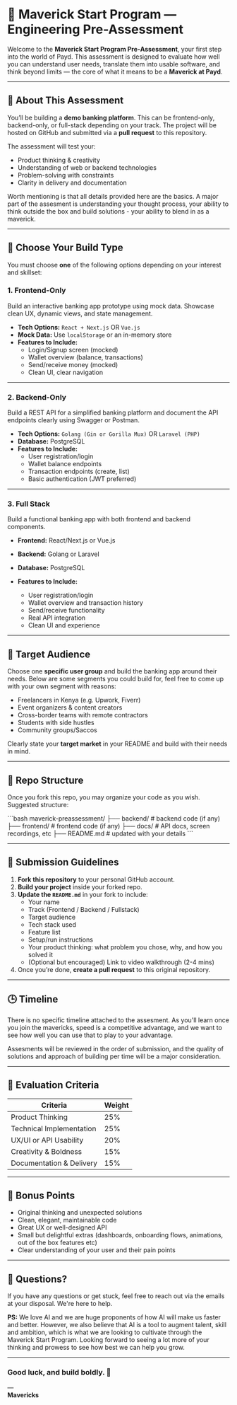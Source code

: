 # 🚀 Maverick Start Program — Engineering Pre-Assessment

Welcome to the **Maverick Start Program Pre-Assessment**, your first step into the world of Payd. This assessment is designed to evaluate how well you can understand user needs, translate them into usable software, and think beyond limits — the core of what it means to be a **Maverick at Payd**.

---

## 🧠 About This Assessment

You’ll be building a **demo banking platform**. This can be frontend-only, backend-only, or full-stack depending on your track. The project will be hosted on GitHub and submitted via a **pull request** to this repository.

The assessment will test your:

- Product thinking & creativity
- Understanding of web or backend technologies
- Problem-solving with constraints
- Clarity in delivery and documentation

Worth mentioning is that all details provided here are the basics. A major part of the assesment is understanding your thought process, your ability to think outside the box and build solutions - your ability to blend in as a maverick.

---

## 🧩 Choose Your Build Type

You must choose **one** of the following options depending on your interest and skillset:

### 1. Frontend-Only

Build an interactive banking app prototype using mock data. Showcase clean UX, dynamic views, and state management.

- **Tech Options:** `React + Next.js` OR `Vue.js`
- **Mock Data:** Use `localStorage` or an in-memory store
- **Features to Include:**
  - Login/Signup screen (mocked)
  - Wallet overview (balance, transactions)
  - Send/receive money (mocked)
  - Clean UI, clear navigation

---

### 2. Backend-Only

Build a REST API for a simplified banking platform and document the API endpoints clearly using Swagger or Postman.

- **Tech Options:** `Golang (Gin or Gorilla Mux)` OR `Laravel (PHP)`
- **Database:** PostgreSQL
- **Features to Include:**
  - User registration/login
  - Wallet balance endpoints
  - Transaction endpoints (create, list)
  - Basic authentication (JWT preferred)

---

### 3. Full Stack

Build a functional banking app with both frontend and backend components.

- **Frontend:** React/Next.js or Vue.js  
- **Backend:** Golang or Laravel  
- **Database:** PostgreSQL

- **Features to Include:**
  - User registration/login
  - Wallet overview and transaction history
  - Send/receive functionality
  - Real API integration
  - Clean UI and experience

---

## 🎯 Target Audience

Choose one **specific user group** and build the banking app around their needs. Below are some segments you could build for, feel free to come up with your own segment with reasons:

- Freelancers in Kenya (e.g. Upwork, Fiverr)
- Event organizers & content creators
- Cross-border teams with remote contractors
- Students with side hustles
- Community groups/Saccos

Clearly state your **target market** in your README and build with their needs in mind.

---

## 📁 Repo Structure

Once you fork this repo, you may organize your code as you wish. Suggested structure:

\`\`\`bash
maverick-preassessment/
├── backend/              # backend code (if any)
├── frontend/             # frontend code (if any)
├── docs/                 # API docs, screen recordings, etc
├── README.md             # updated with your details
\`\`\`

---

## 📌 Submission Guidelines

1. **Fork this repository** to your personal GitHub account.
2. **Build your project** inside your forked repo.
3. **Update the `README.md`** in your fork to include:
   - Your name
   - Track (Frontend / Backend / Fullstack)
   - Target audience
   - Tech stack used
   - Feature list
   - Setup/run instructions
   - Your product thinking: what problem you chose, why, and how you solved it
   - (Optional but encouraged) Link to video walkthrough (2-4 mins)
4. Once you’re done, **create a pull request** to this original repository.

---

## 🕒 Timeline

There is no specific timeline attached to the assesment. As you'll learn once you join the mavericks, speed is a competitive advantage, and we want to see how well you can use that to play to your advantage. 

Assesments will be reviewed in the order of submission, and the quality of solutions and approach of building per time will be a major consideration.

---

## 🧭 Evaluation Criteria

| Criteria                   | Weight |
|---------------------------|--------|
| Product Thinking           | 25%    |
| Technical Implementation   | 25%    |
| UX/UI or API Usability     | 20%    |
| Creativity & Boldness      | 15%    |
| Documentation & Delivery   | 15%    |

---

## 🌟 Bonus Points

- Original thinking and unexpected solutions
- Clean, elegant, maintainable code
- Great UX or well-designed API
- Small but delightful extras (dashboards, onboarding flows, animations, out of the box features etc)
- Clear understanding of your user and their pain points

---

## 💬 Questions?

If you have any questions or get stuck, feel free to reach out via the emails at your disposal. We're here to help.

**PS:** We love AI and we are huge proponents of how AI will make us faster and better. However, we also believe that AI is a tool to augment talent, skill and ambition, which is what we are looking to cultivate through the Maverick Start Program. Looking forward to seeing a lot more of your thinking and prowess to see how best we can help you grow.

---

### Good luck, and build boldly. 🚀  
—  
**Mavericks**
